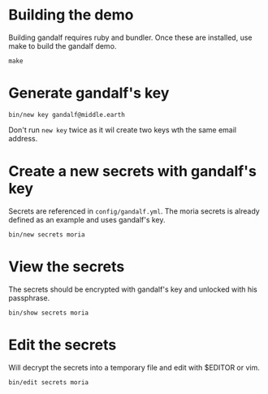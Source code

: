 # Building the demo

Building gandalf requires ruby and bundler.  Once these are installed,
use make to build the gandalf demo.

    make

# Generate gandalf's key

    bin/new key gandalf@middle.earth

Don't run `new key` twice as it wil create two keys wth the same email
address.

# Create a new secrets with gandalf's key

Secrets are referenced in `config/gandalf.yml`.  The moria secrets is already
defined as an example and uses gandalf's key.

    bin/new secrets moria

# View the secrets

The secrets should be encrypted with gandalf's key and unlocked with his
passphrase.

    bin/show secrets moria

# Edit the secrets

Will decrypt the secrets into a temporary file and edit with $EDITOR or vim.

    bin/edit secrets moria
